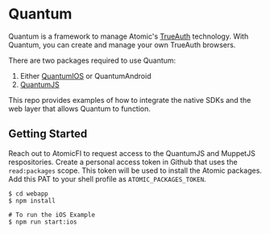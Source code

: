 # Quantum

Quantum is a framework to manage Atomic's [TrueAuth](https://www.trueauth.com/) technology. With Quantum, you can create and manage your own TrueAuth browsers.

There are two packages required to use Quantum:
1. Either [QuantumIOS](https://github.com/atomicfi/quantum-ios) or QuantumAndroid
2. [QuantumJS](https://github.com/atomicfi/quantum-js)

This repo provides examples of how to integrate the native SDKs and the web layer that allows Quantum to function.

## Getting Started

Reach out to AtomicFI to request access to the QuantumJS and MuppetJS respositories. Create a personal access token in Github that uses the `read:packages` scope. This token will be used to install the Atomic packages. Add this PAT to your shell profile as `ATOMIC_PACKAGES_TOKEN`.

```shell
$ cd webapp
$ npm install

# To run the iOS Example
$ npm run start:ios
```
